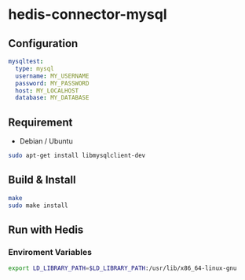 # hedis-connector-mysql

## Configuration

```yaml
mysqltest:
  type: mysql
  username: MY_USERNAME
  password: MY_PASSWORD
  host: MY_LOCALHOST
  database: MY_DATABASE
```

## Requirement

* Debian / Ubuntu

```sh
sudo apt-get install libmysqlclient-dev
```

## Build & Install

```sh
make
sudo make install
```

## Run with Hedis

### Enviroment Variables

```sh
export LD_LIBRARY_PATH=$LD_LIBRARY_PATH:/usr/lib/x86_64-linux-gnu
```
